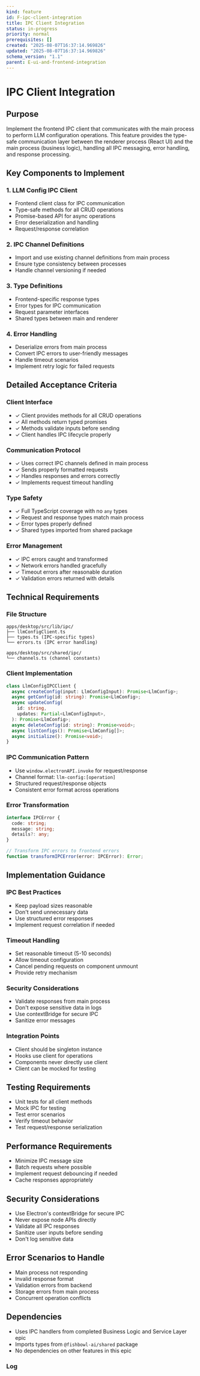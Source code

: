 ```yaml
---
kind: feature
id: F-ipc-client-integration
title: IPC Client Integration
status: in-progress
priority: normal
prerequisites: []
created: "2025-08-07T16:37:14.969826"
updated: "2025-08-07T16:37:14.969826"
schema_version: "1.1"
parent: E-ui-and-frontend-integration
---
```


# IPC Client Integration

## Purpose

Implement the frontend IPC client that communicates with the main process to perform LLM configuration operations. This feature provides the type-safe communication layer between the renderer process (React UI) and the main process (business logic), handling all IPC messaging, error handling, and response processing.

## Key Components to Implement

### 1. LLM Config IPC Client

- Frontend client class for IPC communication
- Type-safe methods for all CRUD operations
- Promise-based API for async operations
- Error deserialization and handling
- Request/response correlation

### 2. IPC Channel Definitions

- Import and use existing channel definitions from main process
- Ensure type consistency between processes
- Handle channel versioning if needed

### 3. Type Definitions

- Frontend-specific response types
- Error types for IPC communication
- Request parameter interfaces
- Shared types between main and renderer

### 4. Error Handling

- Deserialize errors from main process
- Convert IPC errors to user-friendly messages
- Handle timeout scenarios
- Implement retry logic for failed requests

## Detailed Acceptance Criteria

### Client Interface

- ✓ Client provides methods for all CRUD operations
- ✓ All methods return typed promises
- ✓ Methods validate inputs before sending
- ✓ Client handles IPC lifecycle properly

### Communication Protocol

- ✓ Uses correct IPC channels defined in main process
- ✓ Sends properly formatted requests
- ✓ Handles responses and errors correctly
- ✓ Implements request timeout handling

### Type Safety

- ✓ Full TypeScript coverage with no `any` types
- ✓ Request and response types match main process
- ✓ Error types properly defined
- ✓ Shared types imported from shared package

### Error Management

- ✓ IPC errors caught and transformed
- ✓ Network errors handled gracefully
- ✓ Timeout errors after reasonable duration
- ✓ Validation errors returned with details

## Technical Requirements

### File Structure

```
apps/desktop/src/lib/ipc/
├── llmConfigClient.ts
├── types.ts (IPC-specific types)
└── errors.ts (IPC error handling)

apps/desktop/src/shared/ipc/
└── channels.ts (channel constants)
```

### Client Implementation

```typescript
class LlmConfigIPCClient {
  async createConfig(input: LlmConfigInput): Promise<LlmConfig>;
  async getConfig(id: string): Promise<LlmConfig>;
  async updateConfig(
    id: string,
    updates: Partial<LlmConfigInput>,
  ): Promise<LlmConfig>;
  async deleteConfig(id: string): Promise<void>;
  async listConfigs(): Promise<LlmConfig[]>;
  async initialize(): Promise<void>;
}
```

### IPC Communication Pattern

- Use `window.electronAPI.invoke` for request/response
- Channel format: `llm-config:[operation]`
- Structured request/response objects
- Consistent error format across operations

### Error Transformation

```typescript
interface IPCError {
  code: string;
  message: string;
  details?: any;
}

// Transform IPC errors to frontend errors
function transformIPCError(error: IPCError): Error;
```

## Implementation Guidance

### IPC Best Practices

- Keep payload sizes reasonable
- Don't send unnecessary data
- Use structured error responses
- Implement request correlation if needed

### Timeout Handling

- Set reasonable timeout (5-10 seconds)
- Allow timeout configuration
- Cancel pending requests on component unmount
- Provide retry mechanism

### Security Considerations

- Validate responses from main process
- Don't expose sensitive data in logs
- Use contextBridge for secure IPC
- Sanitize error messages

### Integration Points

- Client should be singleton instance
- Hooks use client for operations
- Components never directly use client
- Client can be mocked for testing

## Testing Requirements

- Unit tests for all client methods
- Mock IPC for testing
- Test error scenarios
- Verify timeout behavior
- Test request/response serialization

## Performance Requirements

- Minimize IPC message size
- Batch requests where possible
- Implement request debouncing if needed
- Cache responses appropriately

## Security Considerations

- Use Electron's contextBridge for secure IPC
- Never expose node APIs directly
- Validate all IPC responses
- Sanitize user inputs before sending
- Don't log sensitive data

## Error Scenarios to Handle

- Main process not responding
- Invalid response format
- Validation errors from backend
- Storage errors from main process
- Concurrent operation conflicts

## Dependencies

- Uses IPC handlers from completed Business Logic and Service Layer epic
- Imports types from `@fishbowl-ai/shared` package
- No dependencies on other features in this epic

### Log
